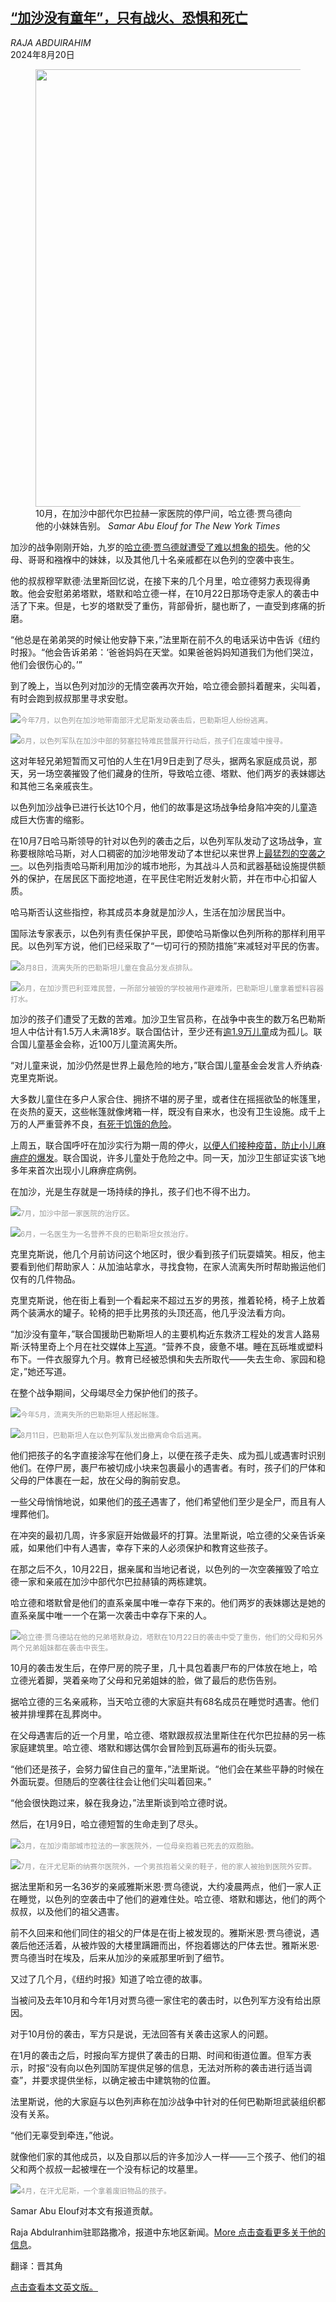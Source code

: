 <!--1724141221000-->
[“加沙没有童年”，只有战火、恐惧和死亡](https://cn.nytimes.com/world/20240820/there-is-no-childhood-in-gaza/)
------

<address>RAJA ABDUIRAHIM</address><time pudate="2024-08-20 03:51:29" datetime="2024-08-20 03:51:29">2024年8月20日</time><figure><img src="https://images.weserv.nl/?url=static01.nyt.com/images/2024/08/17/multimedia/17palestinians-khaled-photoedit-01-vlgz/17palestinians-khaled-photoedit-01-vlgz-master1050.jpg" width="1050" height="700"><figcaption>10月，在加沙中部代尔巴拉赫一家医院的停尸间，哈立德·贾乌德向他的小妹妹告别。 <cite>Samar Abu Elouf for The New York Times</cite></figcaption></figure><section><p>加沙的战争刚刚开始，九岁的<a href="https://www.nytimes.com/2023/11/18/world/middleeast/gaza-children-israel.html?searchResultPosition=4">哈</a><a href="https://www.nytimes.com/2023/11/18/world/middleeast/gaza-children-israel.html?searchResultPosition=4">立德·贾乌德就遭受了难以想象的损失</a>。他的父母、哥哥和襁褓中的妹妹，以及其他几十名亲戚都在以色列的空袭中丧生。</p><p>他的叔叔穆罕默德·法里斯回忆说，在接下来的几个月里，哈立德努力表现得勇敢。他会安慰弟弟塔默，塔默和哈立德一样，在10月22日那场夺走家人的袭击中活了下来。但是，七岁的塔默受了重伤，背部骨折，腿也断了，一直受到疼痛的折磨。</p><p>“他总是在弟弟哭的时候让他安静下来，”法里斯在前不久的电话采访中告诉《纽约时报》。“他会告诉弟弟：‘爸爸妈妈在天堂。如果爸爸妈妈知道我们为他们哭泣，他们会很伤心的。’”</p><p>到了晚上，当以色列对加沙的无情空袭再次开始，哈立德会颤抖着醒来，尖叫着，有时会跑到叔叔那里寻求安慰。</p><p><img src="https://images.weserv.nl/?url=static01.nyt.com/images/2024/08/17/multimedia/17palestinians-khaled-photoedit-02-vlgz/17palestinians-khaled-photoedit-02-vlgz-master1050.jpg"><small style="color: #999;">今年7月，以色列在加沙地带南部汗尤尼斯发动袭击后，巴勒斯坦人纷纷逃离。</small></p><p><img src="https://images.weserv.nl/?url=static01.nyt.com/images/2024/08/17/multimedia/17palestinians-khaled-photoedit-03-vlgz/17palestinians-khaled-photoedit-03-vlgz-master1050.jpg"><small style="color: #999;">6月，以色列军队在加沙中部的努塞拉特难民营展开行动后，孩子们在废墟中搜寻。</small></p><p>这对年轻兄弟短暂而又可怕的人生在1月9日走到了尽头，据两名家庭成员说，那天，另一场空袭摧毁了他们藏身的住所，导致哈立德、塔默、他们两岁的表妹娜达和其他三名亲戚丧生。</p><p>以色列加沙战争已进行长达10个月，他们的故事是这场战争给身陷冲突的儿童造成巨大伤害的缩影。</p><p>在10月7日哈马斯领导的针对以色列的袭击之后，以色列军队发动了这场战争，宣称要根除哈马斯，对人口稠密的加沙地带发动了本世纪以来世界上<a href="https://www.nytimes.com/2023/10/25/world/middleeast/israel-gaza-airstrikes.html">最猛烈的空袭之一</a>。以色列指责哈马斯利用加沙的城市地形，为其战斗人员和武器基础设施提供额外的保护，在居民区下面挖地道，在平民住宅附近发射火箭，并在市中心扣留人质。</p><p>哈马斯否认这些指控，称其成员本身就是加沙人，生活在加沙居民当中。</p><p>国际法专家表示，以色列有责任保护平民，即使哈马斯像以色列所称的那样利用平民。以色列军方说，他们已经采取了“一切可行的预防措施”来减轻对平民的伤害。</p><p><img src="https://images.weserv.nl/?url=static01.nyt.com/images/2024/08/17/multimedia/17palestinians-khaled-photoedit-04-vlgz/17palestinians-khaled-photoedit-04-vlgz-master1050.jpg"><small style="color: #999;">8月8日，流离失所的巴勒斯坦儿童在食品分发点排队。</small></p><p><img src="https://images.weserv.nl/?url=static01.nyt.com/images/2024/08/17/multimedia/17Palestinian-Khaled-sub-gbkw/17Palestinian-Khaled-sub-gbkw-master1050.jpg"><small style="color: #999;">6月，在加沙贾巴利亚难民营，一所部分被毁的学校被用作避难所，巴勒斯坦儿童拿着塑料容器打水。</small></p><p>加沙的孩子们遭受了无数的苦难。加沙卫生官员称，在战争中丧生的数万名巴勒斯坦人中估计有1.5万人未满18岁。联合国估计，至少还有<a rel="noopener noreferrer" target="_blank" href="https://news.un.org/en/story/2024/04/1148596">逾</a><a rel="noopener noreferrer" target="_blank" href="https://news.un.org/en/story/2024/04/1148596">1.9万儿童</a>成为孤儿。联合国儿童基金会称，近100万儿童流离失所。</p><p>“对儿童来说，加沙仍然是世界上最危险的地方，”联合国儿童基金会发言人乔纳森·克里克斯说。</p><p>大多数儿童住在多户人家合住、拥挤不堪的房子里，或者住在摇摇欲坠的帐篷里，在炎热的夏天，这些帐篷就像烤箱一样，既没有自来水，也没有卫生设施。成千上万的人严重营养不良，<a href="https://www.nytimes.com/2024/05/24/world/middleeast/rafah-gaza-aid-hunger.html">有死于饥饿的危险</a>。</p><p>上周五，联合国呼吁在加沙实行为期一周的停火，<a rel="noopener noreferrer" target="_blank" href="https://news.un.org/en/story/2024/08/1153276">以便人们接种疫苗，防止小儿麻痹症的爆发</a>。联合国说，许多儿童处于危险之中。同一天，加沙卫生部证实该飞地多年来首次出现小儿麻痹症病例。</p><p>在加沙，光是生存就是一场持续的挣扎，孩子们也不得不出力。</p><p><img src="https://images.weserv.nl/?url=static01.nyt.com/images/2024/08/17/multimedia/17palestinians-khaled-photoedit-07-vlgz/17palestinians-khaled-photoedit-07-vlgz-master1050.jpg"><small style="color: #999;">7月，加沙中部一家医院的治疗区。</small></p><p><img src="https://images.weserv.nl/?url=static01.nyt.com/images/2024/08/17/multimedia/17palestinians-khaled-photoedit-08-vlgz/17palestinians-khaled-photoedit-08-vlgz-master1050.jpg"><small style="color: #999;">6月，一名医生为一名营养不良的巴勒斯坦女孩治疗。</small></p><p>克里克斯说，他几个月前访问这个地区时，很少看到孩子们玩耍嬉笑。相反，他主要看到他们帮助家人：从加油站拿水，寻找食物，在家人流离失所时帮助搬运他们仅有的几件物品。</p><p>克里克斯说，他在街上看到一个看起来不超过五岁的男孩，推着轮椅，椅子上放着两个装满水的罐子。轮椅的把手比男孩的头顶还高，他几乎没法看方向。</p><p>“加沙没有童年，”联合国援助巴勒斯坦人的主要机构近东救济工程处的发言人路易斯·沃特里奇上个月在社交媒体上<a rel="noopener noreferrer" target="_blank" href="https://x.com/UNWateridge/status/1812892132656460267">写道</a>。“营养不良，疲惫不堪。睡在瓦砾堆或塑料布下。一件衣服穿九个月。教育已经被恐惧和失去所取代——失去生命、家园和稳定，”她还写道。</p><p>在整个战争期间，父母竭尽全力保护他们的孩子。</p><p><img src="https://images.weserv.nl/?url=static01.nyt.com/images/2024/08/17/multimedia/17palestinians-khaled-photoedit-09-vlgz/17palestinians-khaled-photoedit-09-vlgz-master1050.jpg"><small style="color: #999;">今年5月，流离失所的巴勒斯坦人搭起帐篷。</small></p><p><img src="https://images.weserv.nl/?url=static01.nyt.com/images/2024/08/17/multimedia/17palestinians-khaled-photoedit-10-vlgz/17palestinians-khaled-photoedit-10-vlgz-master1050.jpg"><small style="color: #999;">8月11日，巴勒斯坦人在以色列军队发出撤离命令后逃离。</small></p><p>他们把孩子的名字直接涂写在他们身上，以便在孩子走失、成为孤儿或遇害时识别他们。在停尸房，裹尸布被切成小块来包裹最小的遇害者。有时，孩子们的尸体和父母的尸体裹在一起，放在父母的胸前安息。</p><p>一些父母悄悄地说，如果他们的<a href="https://www.nytimes.com/2023/11/18/world/middleeast/gaza-children-israel.html">孩子</a>遇害了，他们希望他们至少是全尸，而且有人埋葬他们。</p><p>在冲突的最初几周，许多家庭开始做最坏的打算。法里斯说，哈立德的父亲告诉亲戚，如果他们中有人遇害，幸存下来的人必须保护和教育这些孩子。</p><p>在那之后不久，10月22日，据亲属和当地记者说，以色列的一次空袭摧毁了哈立德一家和亲戚在加沙中部代尔巴拉赫镇的两栋建筑。</p><p>哈立德和塔默曾是他们的直系亲属中唯一幸存下来的。他们两岁的表妹娜达是她的直系亲属中唯一一个在第一次袭击中幸存下来的人。</p><p><img src="https://images.weserv.nl/?url=static01.nyt.com/images/2024/08/17/multimedia/17palestinians-khaled-photoedit-06-vlgz/17palestinians-khaled-photoedit-06-vlgz-master1050.jpg"><small style="color: #999;">哈立德·贾乌德站在他的兄弟塔默身边，塔默在10月22日的袭击中受了重伤，他们的父母和另外两个兄弟姐妹都在袭击中丧生。</small></p><p>10月的袭击发生后，在停尸房的院子里，几十具包着裹尸布的尸体放在地上，哈立德光着脚，哭着亲吻了父母和兄弟姐妹的脸，做了最后的悲伤告别。</p><p>据哈立德的三名亲戚称，当天哈立德的大家庭共有68名成员在睡觉时遇害。他们被并排埋葬在乱葬岗中。</p><p>在父母遇害后的近一个月里，哈立德、塔默跟叔叔法里斯住在代尔巴拉赫的另一栋家庭建筑里。哈立德、塔默和娜达偶尔会冒险到瓦砾遍布的街头玩耍。</p><p>“他们还是孩子，会努力留住自己的童年，”法里斯说。“他们会在某些平静的时候在外面玩耍。但随后的空袭往往会让他们尖叫着回来。”</p><p>“他会很快跑过来，躲在我身边，”法里斯谈到哈立德时说。</p><p>然后，在1月9日，哈立德短暂的生命走到了尽头。</p><p><img src="https://images.weserv.nl/?url=static01.nyt.com/images/2024/08/17/multimedia/17palestinians-khaled-photoedit-11-vlgz/17palestinians-khaled-photoedit-11-vlgz-master1050.jpg"><small style="color: #999;">3月，在加沙南部城市拉法的一家医院外，一位母亲抱着已死去的双胞胎。</small></p><p><img src="https://images.weserv.nl/?url=static01.nyt.com/images/2024/08/17/multimedia/17palestinians-khaled-photoedit-12-vlgz/17palestinians-khaled-photoedit-12-vlgz-master1050.jpg"><small style="color: #999;">7月，在汗尤尼斯的纳赛尔医院外，一个男孩抱着父亲的鞋子，他的家人被抬到医院外安葬。</small></p><p>据法里斯和另一名36岁的亲戚雅斯米恩·贾乌德说，大约凌晨两点，他们一家人正在睡觉，以色列的空袭击中了他们的避难住处。哈立德、塔默和娜达，他们的两个叔叔，以及他们的祖父遇害。</p><p>前不久回来和他们同住的祖父的尸体是在街上被发现的。雅斯米恩·贾乌德说，遇袭后他还活着，从被炸毁的大楼里蹒跚而出，怀抱着娜达的尸体去世。雅斯米恩·贾乌德当时在埃及，后来从加沙的亲戚那里听到了细节。</p><p>又过了几个月，《纽约时报》知道了哈立德的故事。</p><p>当被问及去年10月和今年1月对贾乌德一家住宅的袭击时，以色列军方没有给出原因。</p><p>对于10月份的袭击，军方只是说，无法回答有关袭击这家人的问题。</p><p>在1月的袭击之后，时报向军方提供了袭击的日期、时间和街道位置。但军方表示，时报“没有向以色列国防军提供足够的信息，无法对所称的袭击进行适当调查”，并要求提供坐标，以确定被击中建筑物的位置。</p><p>法里斯说，他的大家庭与以色列声称在加沙战争中针对的任何巴勒斯坦武装组织都没有关系。</p><p>“他们无辜受到牵连，”他说。</p><p>就像他们家的其他成员，以及自那以后的许多加沙人一样——三个孩子、他们的祖父和两个叔叔一起被埋在一个没有标记的坟墓里。</p><p><img src="https://images.weserv.nl/?url=static01.nyt.com/images/2024/08/17/multimedia/17palestinians-khaled-photoedit-13-vlgz/17palestinians-khaled-photoedit-13-vlgz-master1050.jpg"><small style="color: #999;">4月，在汗尤尼斯，一个拿着废旧物品的孩子。</small></p></section><footer><p>Samar Abu Elouf对本文有报道贡献。 </p><p>Raja Abdulranhim驻耶路撒冷，报道中东地区新闻。<a rel="nofollow" target="_blank" href="https://www.nytimes.com/by/raja-abdulrahim">More 点击查看更多关于他的信息</a>。</p><p>翻译：晋其角</p><p><a rel="nofollow" target="_blank" href="https://www.nytimes.com/2024/08/17/world/middleeast/there-is-no-childhood-in-gaza.html">点击查看本文英文版。</a></p></footer>
